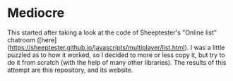 # Mediocre

This started after taking a look at the code of Sheeptester's "Online list" chatroom ([here] (https://sheeptester.github.io/javascripts/multiplayer/list.html). I was a little puzzled as to how it worked, so I decided to more or less copy it, but try to do it from scratch (with the help of many other libraries). The results of this attempt are this repository, and its website.
